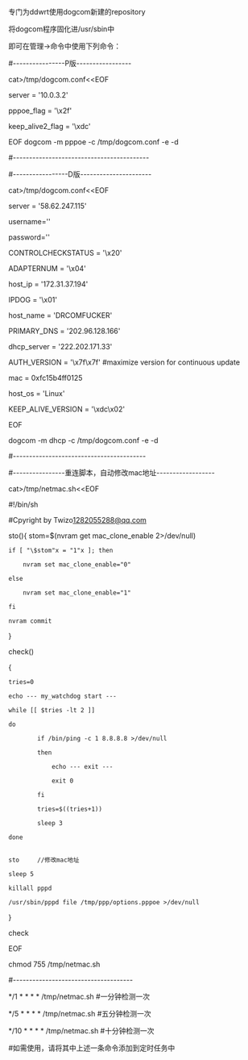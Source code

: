 专门为ddwrt使用dogcom新建的repository

将dogcom程序固化进/usr/sbin中

即可在管理→命令中使用下列命令：

#----------------P版-----------------

cat>/tmp/dogcom.conf<<EOF	

server = '10.0.3.2'

pppoe_flag = '\x2f'

keep_alive2_flag = '\xdc'

EOF
dogcom -m pppoe -c /tmp/dogcom.conf -e -d

#------------------------------------------


#-----------------D版----------------------

cat>/tmp/dogcom.conf<<EOF	

server = '58.62.247.115'

username=''

password=''

CONTROLCHECKSTATUS = '\x20'

ADAPTERNUM = '\x04'

host_ip = '172.31.37.194'

IPDOG = '\x01'

host_name = 'DRCOMFUCKER'

PRIMARY_DNS = '202.96.128.166'

dhcp_server = '222.202.171.33'

AUTH_VERSION = '\x7f\x7f'   #maximize version for continuous update

mac = 0xfc15b4ff0125

host_os = 'Linux'

KEEP_ALIVE_VERSION = '\xdc\x02'

EOF

dogcom -m dhcp -c /tmp/dogcom.conf -e -d

#-----------------------------------------


#----------------重连脚本，自动修改mac地址------------------

cat>/tmp/netmac.sh<<EOF	

#!/bin/sh

#Cpyright by Twizo<1282055288@qq.com>

sto(){ 
	stom=\$(nvram get mac_clone_enable  2>/dev/null)
	
	if [ "\$stom"x = "1"x ]; then
	
		nvram set mac_clone_enable="0"
		
	else
	
		nvram set mac_clone_enable="1"
		
	fi
	
	nvram commit
	
}

check()

{

	tries=0
	
	echo --- my_watchdog start ---
	
	while [[ $tries -lt 2 ]]
	
	do
	
			if /bin/ping -c 1 8.8.8.8 >/dev/null
			
			then
			
				echo --- exit ---
				
				exit 0
				
			fi
			
			tries=$((tries+1))
			
			sleep 3
			
	done
	
	
	sto     //修改mac地址
	
	sleep 5
	
	killall pppd
	
	/usr/sbin/pppd file /tmp/ppp/options.pppoe >/dev/null
	
}

check

EOF

chmod 755 /tmp/netmac.sh

#-------------------------------------

*/1 * * * * /tmp/netmac.sh  #一分钟检测一次

*/5 * * * * /tmp/netmac.sh  #五分钟检测一次

*/10 * * * * /tmp/netmac.sh  #十分钟检测一次

#如需使用，请将其中上述一条命令添加到定时任务中
